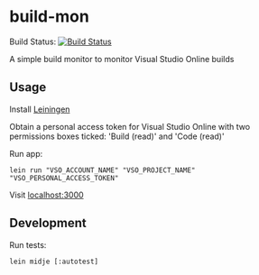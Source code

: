 # build-mon

Build Status: [![Build Status](https://snap-ci.com/elrob/build-mon/branch/master/build_image)](https://snap-ci.com/elrob/build-mon/branch/master)

A simple build monitor to monitor Visual Studio Online builds

## Usage

Install [Leiningen](http://leiningen.org/)

Obtain a personal access token for Visual Studio Online with two permissions boxes ticked:
'Build (read)' and 'Code (read)'

Run app:

    lein run "VSO_ACCOUNT_NAME" "VSO_PROJECT_NAME" "VSO_PERSONAL_ACCESS_TOKEN"


Visit [localhost:3000](http://localhost:3000)

## Development

Run tests:

    lein midje [:autotest]

